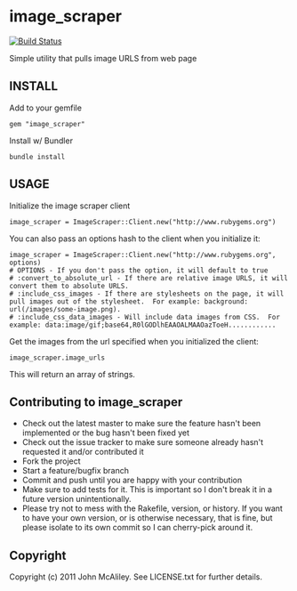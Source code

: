 # image_scraper

[![Build Status](https://secure.travis-ci.org/charlotte-ruby/image_scraper.png)](http://travis-ci.org/charlotte-ruby/image_scraper)

Simple utility that pulls image URLS from web page

## INSTALL

Add to your gemfile

    gem "image_scraper"

Install w/ Bundler

    bundle install
    
## USAGE

Initialize the image scraper client

    image_scraper = ImageScraper::Client.new("http://www.rubygems.org")

You can also pass an options hash to the client when you initialize it:

    image_scraper = ImageScraper::Client.new("http://www.rubygems.org", options)
    # OPTIONS - If you don't pass the option, it will default to true
    # :convert_to_absolute_url - If there are relative image URLS, it will convert them to absolute URLS.
    # :include_css_images - If there are stylesheets on the page, it will pull images out of the stylesheet.  For example: background: url(/images/some-image.png).
    # :include_css_data_images - Will include data images from CSS.  For example: data:image/gif;base64,R0lGODlhEAAOALMAAOazToeH............
    
Get the images from the url specified when you initialized the client:

    image_scraper.image_urls

This will return an array of strings.

## Contributing to image_scraper
 
* Check out the latest master to make sure the feature hasn't been implemented or the bug hasn't been fixed yet
* Check out the issue tracker to make sure someone already hasn't requested it and/or contributed it
* Fork the project
* Start a feature/bugfix branch
* Commit and push until you are happy with your contribution
* Make sure to add tests for it. This is important so I don't break it in a future version unintentionally.
* Please try not to mess with the Rakefile, version, or history. If you want to have your own version, or is otherwise necessary, that is fine, but please isolate to its own commit so I can cherry-pick around it.

## Copyright

Copyright (c) 2011 John McAliley. See LICENSE.txt for
further details.

